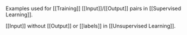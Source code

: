 Examples used for [[Training]]
[[Input]]/[[Output]] pairs in [[Supervised Learning]].

[[Input]] without [[Output]] or [[labels]] in [[Unsupervised Learning]].